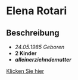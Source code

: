 # Elena Rotari 

## Beschreibung

- *24.05.1985 Geboren* 
- **2 Kinder**
- ***alleinerziehndemutter***

[Klicken Sie hier](https://www.facebook.com/elena.rotary.16 " mein Facebook profile")


